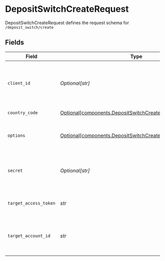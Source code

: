 # DepositSwitchCreateRequest

DepositSwitchCreateRequest defines the request schema for `/deposit_switch/create`


## Fields

| Field                                                                                                                                            | Type                                                                                                                                             | Required                                                                                                                                         | Description                                                                                                                                      |
| ------------------------------------------------------------------------------------------------------------------------------------------------ | ------------------------------------------------------------------------------------------------------------------------------------------------ | ------------------------------------------------------------------------------------------------------------------------------------------------ | ------------------------------------------------------------------------------------------------------------------------------------------------ |
| `client_id`                                                                                                                                      | *Optional[str]*                                                                                                                                  | :heavy_minus_sign:                                                                                                                               | Your Plaid API `client_id`. The `client_id` is required and may be provided either in the `PLAID-CLIENT-ID` header or as part of a request body. |
| `country_code`                                                                                                                                   | [Optional[components.DepositSwitchCreateRequestCountryCode]](../../models/shared/depositswitchcreaterequestcountrycode.md)                       | :heavy_minus_sign:                                                                                                                               | ISO-3166-1 alpha-2 country code standard.                                                                                                        |
| `options`                                                                                                                                        | [Optional[components.DepositSwitchCreateRequestOptions]](../../models/shared/depositswitchcreaterequestoptions.md)                               | :heavy_minus_sign:                                                                                                                               | Options to configure the `/deposit_switch/create` request. If provided, cannot be `null`.                                                        |
| `secret`                                                                                                                                         | *Optional[str]*                                                                                                                                  | :heavy_minus_sign:                                                                                                                               | Your Plaid API `secret`. The `secret` is required and may be provided either in the `PLAID-SECRET` header or as part of a request body.          |
| `target_access_token`                                                                                                                            | *str*                                                                                                                                            | :heavy_check_mark:                                                                                                                               | Access token for the target Item, typically provided in the Import Item response.                                                                |
| `target_account_id`                                                                                                                              | *str*                                                                                                                                            | :heavy_check_mark:                                                                                                                               | Plaid Account ID that specifies the target bank account. This account will become the recipient for a user's direct deposit.                     |